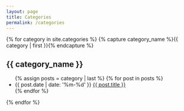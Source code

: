 ```yaml
---
layout: page
title: Categories
permalink: /categories
---
```


<div>
    {% for category in site.categories %}
    {% capture category_name %}{{ category | first }}{% endcapture %}
    <div class="mb-4">
        <h2 class="text-center" id="#{{ category_name | slugify }}">
            <i class="fa fa-folder-open"></i>
            {{ category_name }}
        </h2>
        <ul>
            {% assign posts = category | last %}
            {% for post in posts %}
            <li>{{ post.date | date: '%m-%d' }} <a href="{{ post.url }}">{{ post.title }}</a></li>
            {% endfor %}
        </ul>
    </div>
    {% endfor %}

</div>